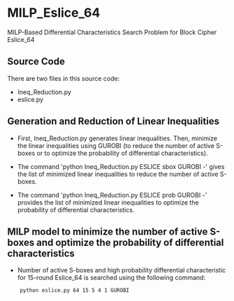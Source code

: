 # MILP_Eslice_64

MILP-Based Differential Characteristics Search Problem for Block Cipher Eslice_64

## Source Code

There are two files in this source code:
- Ineq_Reduction.py
- eslice.py

## Generation and Reduction of Linear Inequalities

- First, Ineq_Reduction.py generates linear inequalities. Then, minimize the linear inequalities using GUROBI (to reduce the number of active S-boxes or to optimize the probability of differential characteristics).

- The command 'python Ineq_Reduction.py ESLICE sbox GUROBI -' gives the list of minimized linear inequalities to reduce the number of active S-boxes.

- The command 'python Ineq_Reduction.py ESLICE prob GUROBI -' provides the list of minimized linear inequalities to optimize the probability of differential characteristics.

## MILP model to minimize the number of active S-boxes and optimize the probability of differential characteristics

- Number of active S-boxes and high probability differential characteristic for 15-round Eslice_64 is searched using the following command:
```bash
    python eslice.py 64 15 5 4 1 GUROBI
```
